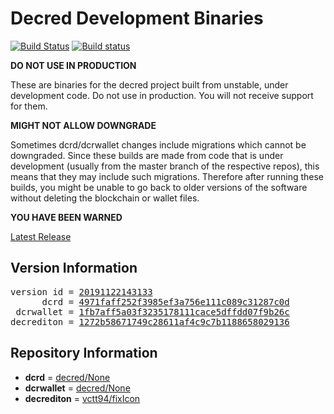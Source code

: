 
# Decred Development Binaries

[![Build Status](https://travis-ci.org/matheusd/decred-weekly-builds.svg?branch=v20191122143133)](https://travis-ci.org/matheusd/decred-weekly-builds) [![Build status](https://ci.appveyor.com/api/projects/status/hncgrnv0xuqb6s3c/branch/master?svg=true)](https://ci.appveyor.com/project/matheusd/decred-weekly-builds/branch/master)


**DO NOT USE IN PRODUCTION**

These are binaries for the decred project built from unstable, under development
code. Do not use in production. You will not receive support for them.

**MIGHT NOT ALLOW DOWNGRADE**

Sometimes dcrd/dcrwallet changes include migrations which cannot be downgraded.
Since these builds are made from code that is under development (usually from
the master branch of the respective repos), this means that they may include such
migrations. Therefore after running these builds, you might be unable to go back
to older versions of the software without deleting the blockchain or wallet
files.

**YOU HAVE BEEN WARNED**

[Latest Release](https://github.com/matheusd/decred-weekly-builds/releases/latest)

## Version Information

<pre>
version id = <a href="https://github.com/matheusd/decred-weekly-builds/releases/tag/v20191122143133">20191122143133</a>
      dcrd = <a href="https://github.com/decred/dcrd/commits/4971faff252f3985ef3a756e111c089c31287c0d">4971faff252f3985ef3a756e111c089c31287c0d</a>
 dcrwallet = <a href="https://github.com/decred/dcrwallet/commits/1fb7aff5a03f3235178111cace5dffdd07f9b26c">1fb7aff5a03f3235178111cace5dffdd07f9b26c</a>
decrediton = <a href="https://github.com/vctt94/decrediton/commits/1272b58671749c28611af4c9c7b1188658029136">1272b58671749c28611af4c9c7b1188658029136</a>
</pre>

## Repository Information

- **dcrd** = [decred/None](https://github.com/decred/dcrd)
- **dcrwallet** = [decred/None](https://github.com/decred/dcrwallet)
- **decrediton** = [vctt94/fixIcon](https://github.com/vctt94/decrediton)


